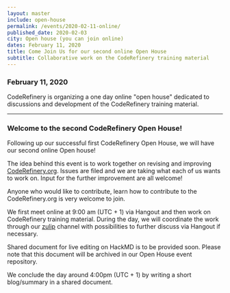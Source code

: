 ```yaml
---
layout: master
include: open-house
permalink: /events/2020-02-11-online/
published_date: 2020-02-03
city: Open house (you can join online)
dates: February 11, 2020
title: Come Join Us for our second online Open House
subtitle: Collaborative work on the CodeRefinery training material
---
```


### February 11, 2020

CodeRefinery is organizing a one day online "open house" dedicated to discussions and development of the CodeRefinery training material.

---

### Welcome to the second CodeRefinery Open House!

Following up our successful first CodeRefinery Open House, we will have our second online Open house!

The idea behind this event is to work together on revising and improving [CodeRefinery.org](https://coderefinery.org/). Issues are filed and we are taking what each of us wants to work on. Input for the further improvement are all welcome!

Anyone who would like to contribute, learn how to contribute to the CodeRefinery.org is very welcome to join.

We first meet online at 9:00 am (UTC + 1) via Hangout and then work on CodeRefinery training material. During the day, we will coordinate the work through our [zulip](https://coderefinery.zulipchat.com/) channel with possibilities to further discuss via Hangout if necessary.

Shared document for live editing on HackMD is to be provided soon. Please note that this document will be archived in our Open House event repository.

We conclude the day around 4:00pm (UTC + 1) by writing a short blog/summary in a shared document.
